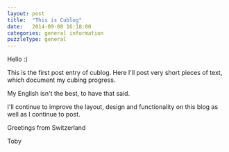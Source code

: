 ```yaml
---
layout: post
title:  "This is Cublog"
date:   2014-09-08 16:18:00
categories: general information
puzzleType: general
---
```

Hello :)

This is the first post entry of cublog. Here I'll post very short pieces of text, which document my cubing progress.

My English isn't the best, to have that said.

I'll continue to improve the layout, design and functionality on this blog as well as I continue to post.

Greetings from Switzerland

Toby
